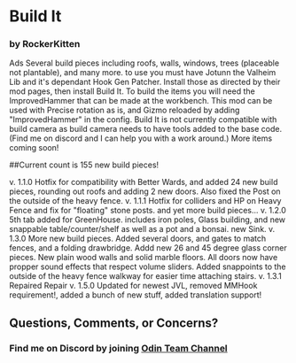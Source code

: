 ﻿
# Build It

### by RockerKitten

Ads Several build pieces including roofs, walls, windows, trees (placeable not plantable), and many more.
to use you must have Jotunn the Valheim Lib and it's dependant Hook Gen Patcher. Install those as directed by their mod pages, then install Build It.
To build the items you will need the ImprovedHammer that can be made at the workbench.
This mod can be used with Precise rotation as is, and Gizmo reloaded by adding "ImprovedHammer" in the config.
Build It is not currently compatible with build camera as build camera needs to have tools added to the base code. (Find me on discord and I can help you with a work around.)
More items coming soon! 

##Current count is 155 new build pieces!

v. 1.1.0 Hotfix for compatibility with Better Wards, and added 24 new build pieces, rounding out roofs and adding 2 new doors. Also fixed the Post on the outside of the heavy fence.
v. 1.1.1 Hotfix for colliders and HP on Heavy Fence and fix for "floating" stone posts. and yet more build pieces...
v. 1.2.0 5th tab added for GreenHouse. includes iron poles, Glass building, and new snappable table/counter/shelf as well as a pot and a bonsai. new Sink.
v. 1.3.0 More new build pieces. Added several doors, and gates to match fences, and a folding drawbridge. Addd new 26 and 45 degree glass corner pieces. New plain wood walls and solid marble floors. All doors now have propper sound effects that respect volume sliders. Added snappoints to the outside of the heavy fence walkway for easier time attaching stairs.
v. 1.3.1 Repaired Repair
v. 1.5.0 Updated for newest JVL, removed MMHook requirement!, added a bunch of new stuff, added translation support!

## Questions, Comments, or Concerns?
### Find me on Discord by joining [Odin Team Channel](https://discord.gg/hfgmEc2hXt)